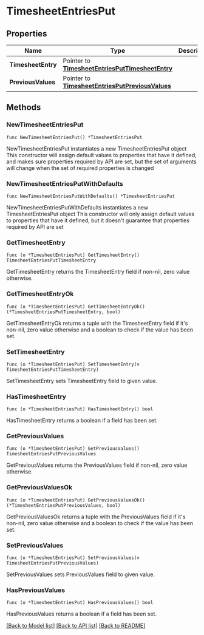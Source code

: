 # TimesheetEntriesPut

## Properties

Name | Type | Description | Notes
------------ | ------------- | ------------- | -------------
**TimesheetEntry** | Pointer to [**TimesheetEntriesPutTimesheetEntry**](TimesheetEntriesPutTimesheetEntry.md) |  | [optional] 
**PreviousValues** | Pointer to [**TimesheetEntriesPutPreviousValues**](TimesheetEntriesPutPreviousValues.md) |  | [optional] 

## Methods

### NewTimesheetEntriesPut

`func NewTimesheetEntriesPut() *TimesheetEntriesPut`

NewTimesheetEntriesPut instantiates a new TimesheetEntriesPut object
This constructor will assign default values to properties that have it defined,
and makes sure properties required by API are set, but the set of arguments
will change when the set of required properties is changed

### NewTimesheetEntriesPutWithDefaults

`func NewTimesheetEntriesPutWithDefaults() *TimesheetEntriesPut`

NewTimesheetEntriesPutWithDefaults instantiates a new TimesheetEntriesPut object
This constructor will only assign default values to properties that have it defined,
but it doesn't guarantee that properties required by API are set

### GetTimesheetEntry

`func (o *TimesheetEntriesPut) GetTimesheetEntry() TimesheetEntriesPutTimesheetEntry`

GetTimesheetEntry returns the TimesheetEntry field if non-nil, zero value otherwise.

### GetTimesheetEntryOk

`func (o *TimesheetEntriesPut) GetTimesheetEntryOk() (*TimesheetEntriesPutTimesheetEntry, bool)`

GetTimesheetEntryOk returns a tuple with the TimesheetEntry field if it's non-nil, zero value otherwise
and a boolean to check if the value has been set.

### SetTimesheetEntry

`func (o *TimesheetEntriesPut) SetTimesheetEntry(v TimesheetEntriesPutTimesheetEntry)`

SetTimesheetEntry sets TimesheetEntry field to given value.

### HasTimesheetEntry

`func (o *TimesheetEntriesPut) HasTimesheetEntry() bool`

HasTimesheetEntry returns a boolean if a field has been set.

### GetPreviousValues

`func (o *TimesheetEntriesPut) GetPreviousValues() TimesheetEntriesPutPreviousValues`

GetPreviousValues returns the PreviousValues field if non-nil, zero value otherwise.

### GetPreviousValuesOk

`func (o *TimesheetEntriesPut) GetPreviousValuesOk() (*TimesheetEntriesPutPreviousValues, bool)`

GetPreviousValuesOk returns a tuple with the PreviousValues field if it's non-nil, zero value otherwise
and a boolean to check if the value has been set.

### SetPreviousValues

`func (o *TimesheetEntriesPut) SetPreviousValues(v TimesheetEntriesPutPreviousValues)`

SetPreviousValues sets PreviousValues field to given value.

### HasPreviousValues

`func (o *TimesheetEntriesPut) HasPreviousValues() bool`

HasPreviousValues returns a boolean if a field has been set.


[[Back to Model list]](../README.md#documentation-for-models) [[Back to API list]](../README.md#documentation-for-api-endpoints) [[Back to README]](../README.md)


